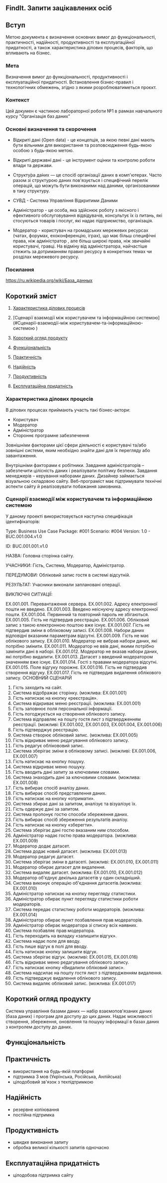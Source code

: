 ## FindIt. Запити зацікавлених осіб

## Вступ

Метою документа є визначення основних вимог до функціональності, практичності, надійності, продуктивності та експлуатаційної придатності, а також характеристика ділових процесів, факторів, що впливають на бізнес.

### Мета 

Визначення вимог до функціональності, продуктивності і експлуатаційної придатності. Встановлення бізнес-правил і технологічних обмежень, згідно з якими розроблюватиметься проєкт.

### Контекст

Цей докумен є частиною лабораторної роботи №1 в рамках навчального курсу "Організація баз даних"

### Основні визначення та скорочення

- Відкриті дані (Open data) - це концепція, за якою певні дані мають бути вільними для використання та розповсюдження будь-якою особою з будь-якою метою.

- Відкриті державні дані - це інструмент оцінки та контролю роботи влади та держави.

- Структу́ра да́них — це спосіб організації даних в комп'ютерах. Часто разом зі структурою даних пов'язується і специфічний перелік операцій, що можуть бути виконаними над даними, організованими в таку структуру.

- СУВД - Система Управління Відкритими Даними

- Адміністратор - це  особа, яка здійснює роботу з якісного і ефективного обслуговування відвідувачів, консультує їх із питань, які стосуються товарів і послуг, які надає підприємство, організація.

- Модератор - користувач на громадських мережевих ресурсах (чатах, форумах, ехоконференцію, іграх), що має більш специфічні права, ніж адміністратор , але більш широкі права, ніж звичайні користувачі, гравці. На відміну від адміністратора, найчастіше стежить за дотриманням правил ресурсу в конкретних темах чи розділах мережевого ресурсу.


### Посилання

https://ru.wikipedia.org/wiki/База_данных


## Короткий зміст
1. [Характеристика ділових процесів](#характеристика-ділових-процесів)

2. [Сценарії взаємодії між користувачем та інформаційною системою](#Сценарії-взаємодії-між користувачем-та-інформаційною-системою )

3. [Короткий огляд продукту](#короткий-огляд-продукту)

4. [Функціональність](#функціональність)

5. [Практичність](#практичність)

6. [Надійність](#надійність)

7. [Продуктивність](#продуктивність)

8. [Експлуатаційна придатність](#експлуатаційна-придатність)

### Характеристика ділових процесів 

В ділових процесах приймають участь такі бізнес-актори:
 - Користувач
 - Модератор
 - Адміністратор
 - Стороннє програмне забезпечення
 
Зовнішніми факторами цієї сфери діяльності є користувачі та/або зовнішні системи, яким необхідно знайти дані для їх перегляду або завантаження.

Внутрішніми факторами є робітники. Завдання адміністраторів – забезпечити цілісність даних і реалізувати політику безпеки. Завдання менеджерів – керування наборами даних.
Дизайнер займається візуальною складовою сайту. Веб-програміст має підтримувати технічні аспекти сайту й реалізовувати побажання замовника.

### Сценарії взаємодії між користувачем та інформаційною системою

У даному проекті використовується наступна специфікація ідентифікаторів:

Type: Business Use Case Package: #001 Scenario: #004 Version: 1.0 - BUC.001.004.v1.0

ID: BUC.001.001.v1.0

НАЗВА: Головна сторінка сайту.  

УЧАСНИКИ: Гість, Система, Модератор, Адміністратор.

ПЕРЕДУМОВИ: Обліковий запис гостя в системі відсутній.

РЕЗУЛЬТАТ: Учасники виконали заплановані операції.

ВИКЛЮЧНІ СИТУАЦІЇ:

EX.001.001. Перевантаження сервера.
EX.001.002. Адресу електронної пошти не введено.
EX.001.003. Введено неіснуючу адресу електронної пошти.
EX.001.004. Первинний та повторний пароль не збігаються.
EX.001.005. Гість не підтвердив реєстрацію.
EX.001.006. Обліковий запис з такою електронною поштою вже існує.
EX.001.007. Гість не підтвердив зміни в обліковому записі.
EX.001.008. Набори даних відповідні вказаним параметрам відсутні.
EX.001.009. Гість не має облікового запису.
EX.001.010. Модератор не вибрав набори даних, які потрібно змінити.
EX.001.011. Модератор не ввів дані, якими потрібно замінити дані в наборі.
EX.001.012. Модератор не вказав набори даних, які потрібно видалити.
EX.001.013. Датасет з введений модератором значенням вже існує.
EX.001.014. Гості з правами модератора відсутні.
EX.001.015. Поле відгуку порожнє.
EX.001.016. Гість не підтвердив створення відгуку.
EX.001.017. Гість не підтвердив видалення облікового запису.
ОСНОВНИЙ СЦЕНАРІЙ
1. Гість заходить на сайт.
2. Сиcтема відображає сторінку. (можлива: EX.001.001)
3. Гість натискає на кнопку «реєстрація».
4. Система відкриває меню реєстрації. (можлива: EX.001.001)
5. Гість заповнює поля персональної інформації.
6. Гість погоджується на створення облікового запису.
7. Система відправляє на пошту гостя лист з підтвердженням реєстрації. (можливі: EX.001.002, EX.001.003, EX.001.004, EX.001.006)
8. Гість підтверджує реєстрацію.
9. Система створює обліковий запис. (можлива: EX.001.005)
10. Гість відкриває меню редагування облікового запису.
11. Гість редагує облікововий запис.
12. Система зберігає зміни в обліковому записі. (можливі: EX.001.006, EX.001.007)
13. Гість натискає на кнопку пошуку.
14. Система відкриває меню пошуку.
15. Гість вводить дані запиту за ключовими словами.
16. Система знаходить дані за ключовими словами. (можлива: EX.001.008)
17. Гість вибирає спосіб аналізу даних.
18. Гість вибирає спосіб представлення даних.
19. Гість натискає на кнопку «отримати».
20. Система збирає дані за запитом, аналізує та візуалізує їх.
21. Гість одержує дані за запитом.
22. Система пропонує гостю способи збереження даних.
23. Гість вибирає спосіб збереження результатів аналізу.
24. Гість натискає на кнопку «зберегти».
25. Система зберігає дані гостю вказаним ним способом.
26. Адміністратор надає гостю права модератора. (можлива: EX.001.009)
27. Модератор додає датасет.
28. Система додає новий датасет. (можлива: EX.001.013)
29. Модератор редагує датасет.
30. Система зберігає зміни в датасеті. (можливі: EX.001.010, EX.001.011)
31. Модератор обирає датасет для видалення.
32. Система видаляє датасет. (можлива: EX.001.010, EX.001.012)
33. Модератор об'єднує декілька датасетів у один складніший.
34. Система виконує операцію об'єднання датасетів.(можлива: EX.001.010)
35. Адміністратор натискає на кнопку перегляду статистики.
36. Адміністратор обирає пункт перегляду статистики роботи модераторів.
37. Система передає статистику роботи модераторів. (можлива: EX.001.014)
38. Адміністратор обирає пункт позбавлення прав модераторів.
39. Адміністратор обирає модератора зі списку всіх наявних.
40. Система позбавляє прав модератора.
41. Гість переходить на вкладку «залишити відгук».
42. Система надає поле для вводу.
43. Гість пише відгук в полі для вводу.
44. Гість натискає кнопку залишити відгук.
45. Система зберігає відгук. (можливі: EX.001.015, EX.001.016)
46. Гість відкриває меню редагування облікового запису.
47. Гість натискає кнопку «Видалили обліковий запис».
48. Система надсилає на пошту гостя лист з підтвердженням видалення.
49. Гість підтверджує видалення облікового запису.
50. Система видаляє обліковий запис. (можлива: EX.001.017)


## Короткий огляд продукту
Система управління базами даних  — набір взаємопов'язаних даних (база даних) і програм для доступу до цих даних. Надає можливості створення, збереження, оновлення та пошуку інформації в базах даних з контролем доступу до даних.


## Функціональність

    

## Практичність

 - використання на будь-якій платформі
 - підтримка 3 мов (Укрїнська, Російська, Анлійська)
 - цілодобовий зв'язок з техпідтримкою

## Надійність

 - резервне копіювання
 - постійна підтримка
 

## Продуктивність

- швидке виконання запиту
- обробка великої кількості запитів одночасно

## Експлуатаційна придатність
  
 - цілодобова підтримка сайту
 
